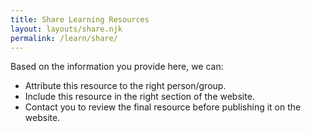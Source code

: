 ```yaml
---
title: Share Learning Resources
layout: layouts/share.njk
permalink: /learn/share/
---
```

Based on the information you provide here, we can:

* Attribute this resource to the right person/group.
* Include this resource in the right section of the website.
* Contact you to review the final resource before publishing it on the website.
